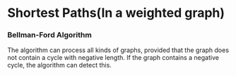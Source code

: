 # Shortest Paths(In a weighted graph)

### Bellman-Ford Algorithm
The algorithm can process all kinds of graphs, provided that the graph does not contain a cycle with negative length. If the graph contains a negative cycle, the algorithm can detect this.
